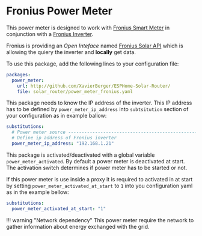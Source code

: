 # Fronius Power Meter

This power meter is designed to work with [Fronius Smart Meter](https://www.fronius.com/en-gb/uk/solar-energy/installers-partners/technical-data/all-products/system-monitoring/hardware/fronius-smart-meter/fronius-smart-meter-ts-100a-1) in conjunction with a [Fronius Inverter](https://www.fronius.com/en-gb/uk/solar-energy/installers-partners/technical-data/all-products/inverters/fronius-primo-gen24/fronius-primo-gen24-3-0).

Fronius is providing an *Open Inteface* named [Fronius Solar API](https://www.fronius.com/en-gb/uk/solar-energy/installers-partners/technical-data/all-products/system-monitoring/open-interfaces/fronius-solar-api-json-) which is allowing the quiery the inverter and **locally** get data.

To use this package, add the following lines to your configuration file:

```yaml linenums="1"
packages:
  power_meter:
    url: http://github.com/XavierBerger/ESPHome-Solar-Router/
    file: solar_router/power_meter_fronius.yaml
```

This package needs to know the IP address of the inverter. This IP address has to be defined by `power_meter_ip_address` into `subtsitution` section of your configuration as in example ballow:

```yaml linenums="1"
substitutions:
  # Power meter source -----------------------------------------------------------
  # Define ip address of Fronius inverter
  power_meter_ip_address: "192.168.1.21"
```

This package is activated/deactivated with a global variable `power_meter_activated`. By default a power meter is deactivated at start. The activation switch determines if power meter has to be started or not. 

If this power meter is use inside a proxy it is required to activated in at start by setting `power_meter_activated_at_start` to `1` into you configuration yaml as in the example bellow:

```yaml linenums="1"
substitutions:
  power_meter_activated_at_start: "1"
```

!!! warning "Network dependency"
    This power meter require the network to gather information about energy exchanged with the grid.
